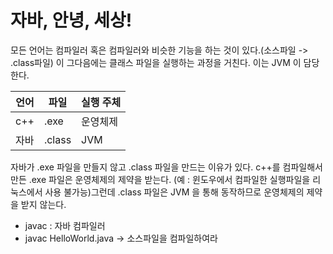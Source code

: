 # 자바, 안녕, 세상!  
모든 언어는 컴파일러 혹은 컴파일러와 비슷한 기능을 하는 것이 있다.(소스파일 -> .class파일) 이 그다음에는 클래스 파일을 실행하는 과정을 거친다. 이는 JVM 이 담당한다.    

|언어|파일|실행 주체|  
|---|---|---|  
|c++|.exe|운영체제|  
|자바|.class|JVM|  

자바가 .exe 파일을 만들지 않고 .class 파일을 만드는 이유가 있다. c++를 컴파일해서 만든 .exe 파일은 운영체제의 제약을 받는다. (예 : 윈도우에서 컴파일한 실행파일을 리눅스에서 사용 불가능)그런데 .class 파일은 JVM 을 통해 동작하므로 운영체제의 제약을 받지 않는다.   

* javac : 자바 컴파일러
* javac HelloWorld.java -> 소스파일을 컴파일하여라


